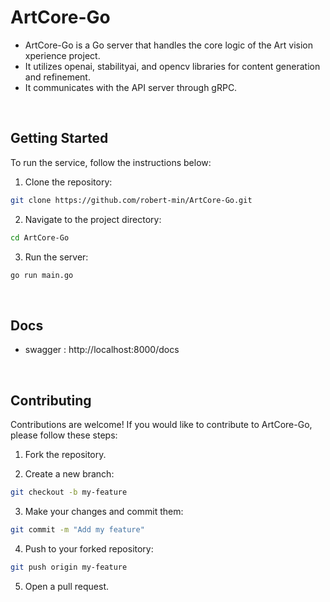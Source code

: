 # ArtCore-Go

- ArtCore-Go is a Go server that handles the core logic of the Art vision xperience project.
- It utilizes openai, stabilityai, and opencv libraries for content generation and refinement.
- It communicates with the API server through gRPC.

<br>

## Getting Started

To run the service, follow the instructions below:

1. Clone the repository:

```sh
git clone https://github.com/robert-min/ArtCore-Go.git
```

2. Navigate to the project directory:

```sh
cd ArtCore-Go
```

3. Run the server:

```sh
go run main.go
```

<br>

## Docs

- swagger : http://localhost:8000/docs

<br>

## Contributing

Contributions are welcome! If you would like to contribute to ArtCore-Go, please follow these steps:

1. Fork the repository.

2. Create a new branch:

```sh
git checkout -b my-feature
```


3. Make your changes and commit them:

```sh
git commit -m "Add my feature"
```

4. Push to your forked repository:

```sh
git push origin my-feature
```

5. Open a pull request. 
